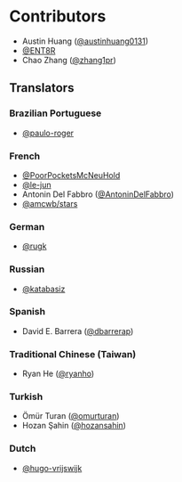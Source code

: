 # Contributors

- Austin Huang ([@austinhuang0131](https://github.com/austinhuang0131))
- [@ENT8R](https://github.com/ENT8R)
- Chao Zhang ([@zhang1pr](https://github.com/zhang1pr))

## Translators

### Brazilian Portuguese

* [@paulo-roger](https://github.com/paulo-roger)

### French

- [@PoorPocketsMcNeuHold](https://github.com/PoorPocketsMcNeuHold)
- [@le-jun](https://github.com/le-jun)
- Antonin Del Fabbro ([@AntoninDelFabbro](https://github.com/AntoninDelFabbro))
- [@amcwb/stars](https://github.com/amcwb/)

### German

- [@rugk](https://github.com/rugk)

### Russian

- [@katabasiz](https://github.com/katabasiz)

### Spanish

- David E. Barrera ([@dbarrerap](https://github.com/dbarrerap))

### Traditional Chinese (Taiwan)

- Ryan He ([@ryanho](https://github.com/ryanho))

### Turkish

- Ömür Turan ([@omurturan](https://github.com/omurturan))
- Hozan Şahin ([@hozansahin](https://github.com/hozansahin))

### Dutch

- [@hugo-vrijswijk](https://github.com/hugo-vrijswijk)
